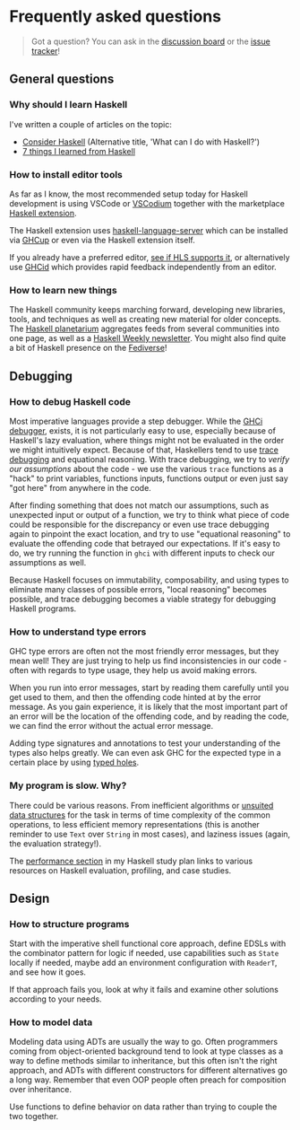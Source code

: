 # Frequently asked questions

> Got a question? You can ask in the [discussion board](https://github.com/soupi/learn-haskell-blog-generator/discussions) or the [issue tracker](https://github.com/soupi/learn-haskell-blog-generator/issues)!

## General questions

### Why should I learn Haskell

I've written a couple of articles on the topic:

- [Consider Haskell](https://gilmi.me/blog/post/2020/04/28/consider-haskell) (Alternative title, 'What can I do with Haskell?')
- [7 things I learned from Haskell](https://gilmi.me/blog/post/2022/12/13/learned-from-haskell)

### How to install editor tools

As far as I know, the most recommended setup today for Haskell development is using
VSCode or [VSCodium](https://vscodium.com/) together with the
marketplace [Haskell extension](https://marketplace.visualstudio.com/items?itemName=haskell.haskell).

The Haskell extension uses [haskell-language-server](https://github.com/haskell/haskell-language-server)
which can be installed via [GHCup](https://www.haskell.org/ghcup/) or even via the Haskell extension itself.

If you already have a preferred editor,
[see if HLS supports it](https://haskell-language-server.readthedocs.io/en/latest/configuration.html#configuring-your-editor),
or alternatively use [GHCid](https://github.com/ndmitchell/ghcid#readme)
which provides rapid feedback independently from an editor.

### How to learn new things

The Haskell community keeps marching forward, developing new libraries, tools, and techniques
as well as creating new material for older concepts.
The [Haskell planetarium](https://haskell.pl-a.net) aggregates feeds from several communities into
one page, as well as a [Haskell Weekly newsletter](https://haskellweekly.news/).
You might also find quite a bit of Haskell presence on the
[Fediverse](https://fosstodon.org/tags/haskell)!

## Debugging

### How to debug Haskell code

Most imperative languages provide a step debugger. While the
[GHCi debugger](https://downloads.haskell.org/ghc/latest/docs/users_guide/ghci.html#the-ghci-debugger),
exists, it is not particularly easy to use, especially because of Haskell's lazy evaluation, where things
might not be evaluated in the order we might intuitively expect. Because of that,
Haskellers tend to use
[trace debugging](https://hackage.haskell.org/package/base-4.16.4.0/docs/Debug-Trace.html#g:1) and
equational reasoning. With trace debugging, we try to *verify our assumptions* about the code -
we use the various `trace` functions as a "hack" to print variables, functions inputs, functions output
or even just say "got here" from anywhere in the code.

After finding something that does not match our assumptions, such as unexpected input or output
of a function, we try to think what piece of code could be responsible for the discrepancy or even use
trace debugging again to pinpoint the exact location, and try to use "equational reasoning" to
evaluate the offending code that betrayed our expectations. If it's easy to do, we try running
the function in `ghci` with different inputs to check our assumptions as well.

Because Haskell focuses on immutability, composability, and using types to eliminate many
classes of possible errors, "local reasoning" becomes possible, and trace debugging
becomes a viable strategy for debugging Haskell programs.

### How to understand type errors

GHC type errors are often not the most friendly error messages, but they mean well! They are just
trying to help us find inconsistencies in our code - often with regards to type usage, they help us
avoid making errors.

When you run into error messages, start by reading them carefully
until you get used to them, and then the offending code hinted at by the error message.
As you gain experience, it is likely that the most important part of an error will be the location
of the offending code, and by reading the code, we can find the error without the actual error message.

Adding type signatures and annotations to test your understanding of the types also helps greatly.
We can even ask GHC for the expected type in a certain place by using
[typed holes](https://downloads.haskell.org/ghc/latest/docs/users_guide/exts/typed_holes.html).

### My program is slow. Why?

There could be various reasons. From inefficient algorithms or
[unsuited data structures](https://github.com/soupi/haskell-study-plan#data-structures) for the task
in terms of time complexity of the common operations, to less efficient memory representations
(this is another reminder to use `Text` over `String` in most cases),
and laziness issues (again, the evaluation strategy!).

The [performance section](https://github.com/soupi/haskell-study-plan#performance) in my Haskell
study plan links to various resources on Haskell evaluation, profiling, and case studies.

## Design

### How to structure programs

Start with the imperative shell functional core approach, define EDSLs with the combinator
pattern for logic if needed, use capabilities such as `State` locally if needed,
maybe add an environment configuration with `ReaderT`, and see how it goes.

If that approach fails you, look at why it fails and examine other solutions according to your needs.

### How to model data

Modeling data using ADTs are usually the way to go. Often programmers coming from object-oriented
background tend to look at type classes as a way to define methods similar to inheritance,
but this often isn't the right approach, and ADTs with different constructors for different alternatives
go a long way. Remember that even OOP people often preach for composition over inheritance.

Use functions to define behavior on data rather than trying to couple the two together.
